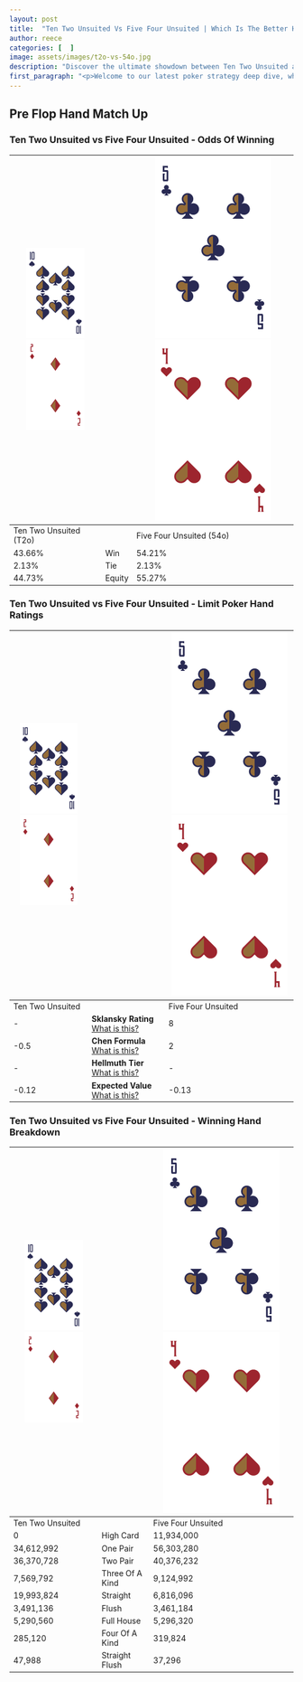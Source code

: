 ```yaml
---
layout: post
title:  "Ten Two Unsuited Vs Five Four Unsuited | Which Is The Better Hand In Poker? A Complete Guide"
author: reece
categories: [  ]
image: assets/images/t2o-vs-54o.jpg
description: "Discover the ultimate showdown between Ten Two Unsuited and Five Four Unsuited in poker! Uncover the odds, strategies, and scenarios where one hand triumphs over the other. Get ready to up your poker game with this thrilling analysis."
first_paragraph: "<p>Welcome to our latest poker strategy deep dive, where we're pitting two distinct hands against each other in a high-stakes showdown: Ten Two Unsuited vs Five Four Unsuited.</p><p>In the dynamic world of poker, every decision counts, and knowing which hand holds the upper hand is key to your success at the table.</p><p>In this article, we'll dissect these two hands, explore the scenarios where one dominates the other, and equip you with the knowledge to make strategic choices that can tip the odds in your favor.</p><p>Get ready to unravel the intriguing dynamics of these poker hands and elevate your game to new heights.</p>"
---
```




[comment]: # (sp0)

## Pre Flop Hand Match Up

<div class="table hand-ratings" markdown="1"> 



### Ten Two Unsuited vs Five Four Unsuited - Odds Of Winning


    
| ![image info](assets/images/hand1/T.png) ![image info](assets/images/hand1/2o.png) |  | ![image info](assets/images/hand2/5.png) ![image info](assets/images/hand2/4o.png) |
| -------- | -------- | -------- |
| Ten Two Unsuited (T2o) |  | Five Four Unsuited (54o) |
| 43.66% | Win | 54.21% |
| 2.13% | Tie | 2.13% |
| 44.73% | Equity | 55.27% |




[comment]: # (sp1)



### Ten Two Unsuited vs Five Four Unsuited - Limit Poker Hand Ratings


    
| ![image info](assets/images/hand1/T.png) ![image info](assets/images/hand1/2o.png) |  | ![image info](assets/images/hand2/5.png) ![image info](assets/images/hand2/4o.png) |
| -------- | -------- | -------- |
| Ten Two Unsuited |  | Five Four Unsuited |
| - | **Sklansky Rating** [What is this?](/sklansky-rating-explained) | 8 |
| -0.5 | **Chen Formula** [What is this?](/chen-formula-explained) | 2 |
| - | **Hellmuth Tier** [What is this?](/Hellmuth-tier-explained) | - |
| -0.12 | **Expected Value** [What is this?](/expected-value-explained) | -0.13 |




[comment]: # (sp2)



### Ten Two Unsuited vs Five Four Unsuited - Winning Hand Breakdown


    
| ![image info](assets/images/hand1/T.png) ![image info](assets/images/hand1/2o.png) |  | ![image info](assets/images/hand2/5.png) ![image info](assets/images/hand2/4o.png) |
| -------- | -------- | -------- |
| Ten Two Unsuited |  | Five Four Unsuited |
| 0 | High Card | 11,934,000 |
| 34,612,992 | One Pair | 56,303,280 |
| 36,370,728 | Two Pair | 40,376,232 |
| 7,569,792 | Three Of A Kind | 9,124,992 |
| 19,993,824 | Straight | 6,816,096 |
| 3,491,136 | Flush | 3,461,184 |
| 5,290,560 | Full House | 5,296,320 |
| 285,120 | Four Of A Kind | 319,824 |
| 47,988 | Straight Flush | 37,296 |




[comment]: # (sp3)



</div>

[comment]: # (sp4)



[comment]: # (sp5)

